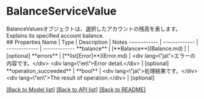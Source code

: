 # BalanceServiceValue

<div lang=\"ja\">BalanceValuesオブジェクトは、選択したアカウントの残高を表します。</div> <div lang=\"en\">Explains its specified account balance.</div> 
## Properties
Name | Type | Description | Notes
------------ | ------------- | ------------- | -------------
**balance** | [**Balance**](Balance.md) |  | [optional] 
**errors** | [**list[Error]**](Error.md) | &lt;div lang&#x3D;\&quot;ja\&quot;&gt;エラーの内容です。&lt;/div&gt; &lt;div lang&#x3D;\&quot;en\&quot;&gt;Error detail.&lt;/div&gt;  | [optional] 
**operation_succeeded** | **bool** | &lt;div lang&#x3D;\&quot;ja\&quot;&gt;処理結果です。&lt;/div&gt; &lt;div lang&#x3D;\&quot;en\&quot;&gt;The result of operation.&lt;/div&gt;  | [optional] 

[[Back to Model list]](../README.md#documentation-for-models) [[Back to API list]](../README.md#documentation-for-api-endpoints) [[Back to README]](../README.md)


